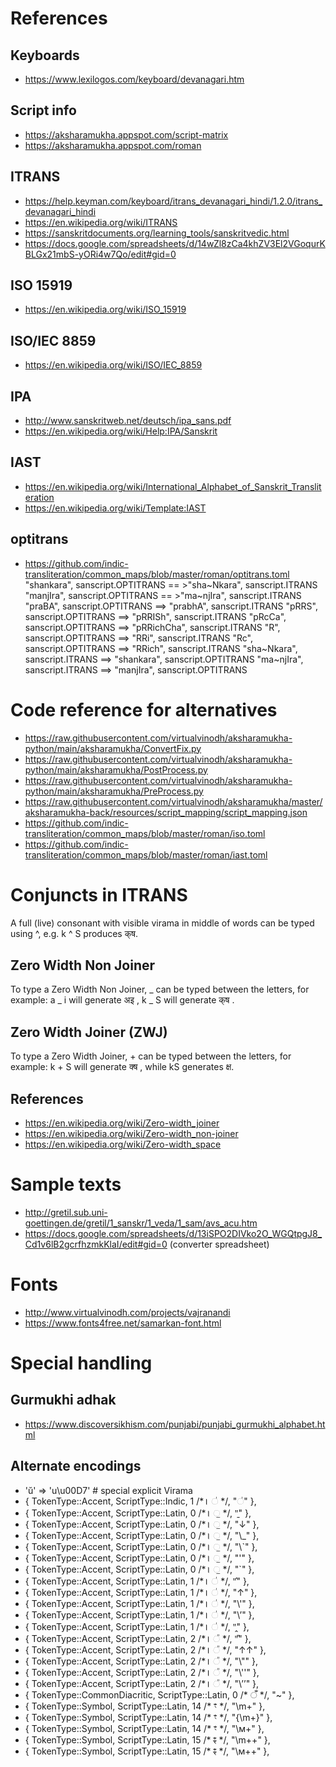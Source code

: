 # References
## Keyboards
* https://www.lexilogos.com/keyboard/devanagari.htm
## Script info
* https://aksharamukha.appspot.com/script-matrix
* https://aksharamukha.appspot.com/roman
## ITRANS
* https://help.keyman.com/keyboard/itrans_devanagari_hindi/1.2.0/itrans_devanagari_hindi
* https://en.wikipedia.org/wiki/ITRANS
* https://sanskritdocuments.org/learning_tools/sanskritvedic.html
* https://docs.google.com/spreadsheets/d/14wZl8zCa4khZV3El2VGoqurKBLGx21mbS-yORi4w7Qo/edit#gid=0
## ISO 15919
* https://en.wikipedia.org/wiki/ISO_15919
## ISO/IEC 8859
* https://en.wikipedia.org/wiki/ISO/IEC_8859
## IPA
* http://www.sanskritweb.net/deutsch/ipa_sans.pdf
* https://en.wikipedia.org/wiki/Help:IPA/Sanskrit
## IAST
* https://en.wikipedia.org/wiki/International_Alphabet_of_Sanskrit_Transliteration
* https://en.wikipedia.org/wiki/Template:IAST
## optitrans
* https://github.com/indic-transliteration/common_maps/blob/master/roman/optitrans.toml
    "shankara", sanscript.OPTITRANS == >"sha~Nkara", sanscript.ITRANS
    "manjIra", sanscript.OPTITRANS == >"ma~njIra", sanscript.ITRANS
    "praBA", sanscript.OPTITRANS ==> "prabhA", sanscript.ITRANS
    "pRRS", sanscript.OPTITRANS ==> "pRRISh", sanscript.ITRANS
    "pRcCa", sanscript.OPTITRANS ==> "pRRichCha", sanscript.ITRANS
    "R", sanscript.OPTITRANS ==> "RRi", sanscript.ITRANS
    "Rc", sanscript.OPTITRANS ==> "RRich", sanscript.ITRANS
    "sha~Nkara", sanscript.ITRANS ==> "shankara", sanscript.OPTITRANS
    "ma~njIra", sanscript.ITRANS ==> "manjIra", sanscript.OPTITRANS

# Code reference for alternatives
* https://raw.githubusercontent.com/virtualvinodh/aksharamukha-python/main/aksharamukha/ConvertFix.py
* https://raw.githubusercontent.com/virtualvinodh/aksharamukha-python/main/aksharamukha/PostProcess.py
* https://raw.githubusercontent.com/virtualvinodh/aksharamukha-python/main/aksharamukha/PreProcess.py
* https://raw.githubusercontent.com/virtualvinodh/aksharamukha/master/aksharamukha-back/resources/script_mapping/script_mapping.json
* https://github.com/indic-transliteration/common_maps/blob/master/roman/iso.toml
* https://github.com/indic-transliteration/common_maps/blob/master/roman/iast.toml

# Conjuncts in ITRANS
A full (live) consonant with visible virama in middle of words can be typed using ^, e.g. k ^ S produces क्‌ष.

## Zero Width Non Joiner
To type a Zero Width Non Joiner, _ can be typed between the letters, for example: a _ i will generate अ‌इ , k _ S will generate क्‌ष .

## Zero Width Joiner (ZWJ)
To type a Zero Width Joiner, + can be typed between the letters, for example: k + S will generate क्‍ष , while kS generates क्ष.

## References
* https://en.wikipedia.org/wiki/Zero-width_joiner
* https://en.wikipedia.org/wiki/Zero-width_non-joiner
* https://en.wikipedia.org/wiki/Zero-width_space

# Sample texts
* http://gretil.sub.uni-goettingen.de/gretil/1_sanskr/1_veda/1_sam/avs_acu.htm
* https://docs.google.com/spreadsheets/d/13iSPO2DIVko2O_WGQtpgJ8_Cd1v6lB2gcrfhzmkKlaI/edit#gid=0 (converter spreadsheet)

# Fonts
* http://www.virtualvinodh.com/projects/vajranandi
* https://www.fonts4free.net/samarkan-font.html

# Special handling

## Gurmukhi adhak
* https://www.discoversikhism.com/punjabi/punjabi_gurmukhi_alphabet.html

## Alternate encodings
* 'ŭ' => 'u\u00D7' # special explicit Virama
* { TokenType::Accent,          ScriptType::Indic,   1 /*꠰  ॑ */,       "◌॑" },
* { TokenType::Accent,          ScriptType::Latin,   0 /*꠰  ॒ */,       "̱" },
* { TokenType::Accent,          ScriptType::Latin,   0 /*꠰  ॒ */,       "↓" },
* { TokenType::Accent,          ScriptType::Latin,   0 /*꠰  ॒ */,       "\\_" },
* { TokenType::Accent,          ScriptType::Latin,   0 /*꠰  ॒ */,       "\\`" },
* { TokenType::Accent,          ScriptType::Latin,   0 /*꠰  ॒ */,       "'" },
* { TokenType::Accent,          ScriptType::Latin,   0 /*꠰  ॒ */,       "`" },
* { TokenType::Accent,          ScriptType::Latin,   1 /*꠰  ॑ */,       "̍" },
* { TokenType::Accent,          ScriptType::Latin,   1 /*꠰  ॑ */,       "↑" },
* { TokenType::Accent,          ScriptType::Latin,   1 /*꠰  ॑ */,       "\\'" },
* { TokenType::Accent,          ScriptType::Latin,   1 /*꠰  ॑ */,       "\\’" },
* { TokenType::Accent,          ScriptType::Latin,   1 /*꠰  ॑ */,       "̭" },
* { TokenType::Accent,          ScriptType::Latin,   2 /*꠰  ᳚ */,       "̎" },
* { TokenType::Accent,          ScriptType::Latin,   2 /*꠰  ᳚ */,       "↑↑" },
* { TokenType::Accent,          ScriptType::Latin,   2 /*꠰  ᳚ */,       "\\\"" },
* { TokenType::Accent,          ScriptType::Latin,   2 /*꠰  ᳚ */,       "\\''" },
* { TokenType::Accent,          ScriptType::Latin,   2 /*꠰  ᳚ */,       "\\’’" },
* { TokenType::CommonDiacritic, ScriptType::Latin,   0 /* ँ */,       "~" },
* { TokenType::Symbol,          ScriptType::Latin,  14 /* ꣳ */,       "\\m+" },
* { TokenType::Symbol,          ScriptType::Latin,  14 /* ꣳ */,       "{\\m+}" },
* { TokenType::Symbol,          ScriptType::Latin,  14 /* ꣳ */,       "\\м+" },
* { TokenType::Symbol,          ScriptType::Latin,  15 /* ꣴ */,       "\\m++" },
* { TokenType::Symbol,          ScriptType::Latin,  15 /* ꣴ */,       "\\м++" },
